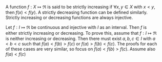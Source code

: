 
A function $f:X\mapsto\Re$ is said to be strictly increasing if $\forall x,y\in X$ with $x<y$, then $f(x)<f(y)$. A strictly decreasing function can be defined similarly. Strictly increasing or decreasing functions are always injective.

Let $f:I\mapsto\Re$ be continuous and injective with $I$ as an interval. Then $f$ is either strictly increasing or decreasing. To prove this, assume that $f:I\mapsto\Re$ is neither increasing or decreasing. Then there must exist $a,b,c\in I$ with $a<b<c$ such that $f(a)<f(b)>f(c)$ or $f(a)>f(b)<f(c)$. The proofs for each of these cases are very similar, so focus on $f(a)<f(b)>f(c)$. Assume also $f(a)<f(c)$
